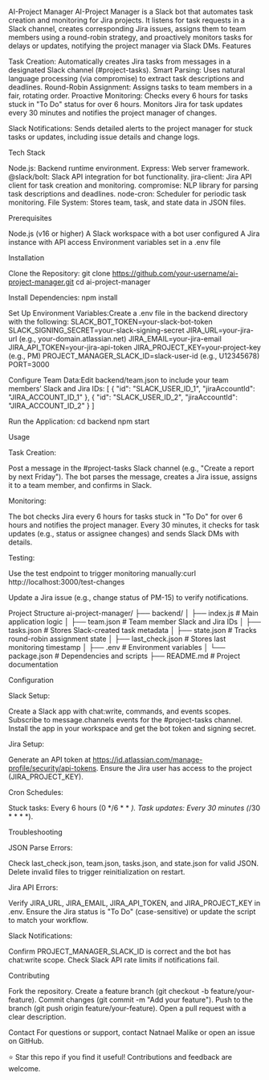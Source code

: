 AI-Project Manager
AI-Project Manager is a Slack bot that automates task creation and monitoring for Jira projects. It listens for task requests in a Slack channel, creates corresponding Jira issues, assigns them to team members using a round-robin strategy, and proactively monitors tasks for delays or updates, notifying the project manager via Slack DMs.
Features

Task Creation: Automatically creates Jira tasks from messages in a designated Slack channel (#project-tasks).
Smart Parsing: Uses natural language processing (via compromise) to extract task descriptions and deadlines.
Round-Robin Assignment: Assigns tasks to team members in a fair, rotating order.
Proactive Monitoring:
Checks every 6 hours for tasks stuck in "To Do" status for over 6 hours.
Monitors Jira for task updates every 30 minutes and notifies the project manager of changes.


Slack Notifications: Sends detailed alerts to the project manager for stuck tasks or updates, including issue details and change logs.

Tech Stack

Node.js: Backend runtime environment.
Express: Web server framework.
@slack/bolt: Slack API integration for bot functionality.
jira-client: Jira API client for task creation and monitoring.
compromise: NLP library for parsing task descriptions and deadlines.
node-cron: Scheduler for periodic task monitoring.
File System: Stores team, task, and state data in JSON files.

Prerequisites

Node.js (v16 or higher)
A Slack workspace with a bot user configured
A Jira instance with API access
Environment variables set in a .env file

Installation

Clone the Repository:
git clone https://github.com/your-username/ai-project-manager.git
cd ai-project-manager


Install Dependencies:
npm install


Set Up Environment Variables:Create a .env file in the backend directory with the following:
SLACK_BOT_TOKEN=your-slack-bot-token
SLACK_SIGNING_SECRET=your-slack-signing-secret
JIRA_URL=your-jira-url (e.g., your-domain.atlassian.net)
JIRA_EMAIL=your-jira-email
JIRA_API_TOKEN=your-jira-api-token
JIRA_PROJECT_KEY=your-project-key (e.g., PM)
PROJECT_MANAGER_SLACK_ID=slack-user-id (e.g., U12345678)
PORT=3000


Configure Team Data:Edit backend/team.json to include your team members’ Slack and Jira IDs:
[
  { "id": "SLACK_USER_ID_1", "jiraAccountId": "JIRA_ACCOUNT_ID_1" },
  { "id": "SLACK_USER_ID_2", "jiraAccountId": "JIRA_ACCOUNT_ID_2" }
]


Run the Application:
cd backend
npm start



Usage

Task Creation:

Post a message in the #project-tasks Slack channel (e.g., "Create a report by next Friday").
The bot parses the message, creates a Jira issue, assigns it to a team member, and confirms in Slack.


Monitoring:

The bot checks Jira every 6 hours for tasks stuck in "To Do" for over 6 hours and notifies the project manager.
Every 30 minutes, it checks for task updates (e.g., status or assignee changes) and sends Slack DMs with details.


Testing:

Use the test endpoint to trigger monitoring manually:curl http://localhost:3000/test-changes


Update a Jira issue (e.g., change status of PM-15) to verify notifications.



Project Structure
ai-project-manager/
├── backend/
│   ├── index.js          # Main application logic
│   ├── team.json        # Team member Slack and Jira IDs
│   ├── tasks.json       # Stores Slack-created task metadata
│   ├── state.json       # Tracks round-robin assignment state
│   ├── last_check.json  # Stores last monitoring timestamp
│   ├── .env             # Environment variables
│   └── package.json     # Dependencies and scripts
├── README.md            # Project documentation

Configuration

Slack Setup:

Create a Slack app with chat:write, commands, and events scopes.
Subscribe to message.channels events for the #project-tasks channel.
Install the app in your workspace and get the bot token and signing secret.


Jira Setup:

Generate an API token at https://id.atlassian.com/manage-profile/security/api-tokens.
Ensure the Jira user has access to the project (JIRA_PROJECT_KEY).


Cron Schedules:

Stuck tasks: Every 6 hours (0 */6 * * *).
Task updates: Every 30 minutes (*/30 * * * *).



Troubleshooting

JSON Parse Errors:

Check last_check.json, team.json, tasks.json, and state.json for valid JSON.
Delete invalid files to trigger reinitialization on restart.


Jira API Errors:

Verify JIRA_URL, JIRA_EMAIL, JIRA_API_TOKEN, and JIRA_PROJECT_KEY in .env.
Ensure the Jira status is "To Do" (case-sensitive) or update the script to match your workflow.


Slack Notifications:

Confirm PROJECT_MANAGER_SLACK_ID is correct and the bot has chat:write scope.
Check Slack API rate limits if notifications fail.



Contributing

Fork the repository.
Create a feature branch (git checkout -b feature/your-feature).
Commit changes (git commit -m "Add your feature").
Push to the branch (git push origin feature/your-feature).
Open a pull request with a clear description.


Contact
For questions or support, contact Natnael Malike or open an issue on GitHub.

⭐ Star this repo if you find it useful! Contributions and feedback are welcome.
